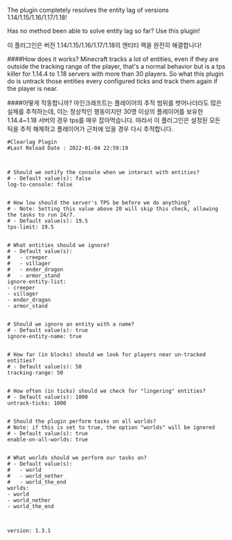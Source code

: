 The plugin completely resolves 
the entity lag of versions 1.14/1.15/1.16/1.17/1.18!

Has no method been able to solve entity lag so far?
Use this plugin!

이 플러그인은 버전 1.14/1.15/1.16/1.17/1.18의 엔티티 랙을 완전히 해결합니다!

####How does it works?
Minecraft tracks a lot of entities, 
even if they are outside the tracking range of the player,
 that's a normal behavior but is a tps killer for 1.14.4 to 1.18 
servers with more than 30 players. So what this plugin do is 
untrack those entities every configured ticks and track them 
again if the player is near.

####어떻게 작동합니까?
마인크래프트는 플레이어의 추적 범위를 벗어나더라도
 많은 실체를 추적하는데, 이는 정상적인 행동이지만 
30명 이상의 플레이어를 보유한 1.14.4~1.18 서버의 경우 
tps를 매우 잡아먹습니다. 따라서 이 플러그인은 설정된 
모든 틱을 추적 해제하고 플레이어가 근처에 있을 경우 다시 추적합니다.

```
#Clearlag Plugin
#Last Reload Date : 2022-01-04 22:59:19



# Should we notify the console when we interact with entities?
# - Default value(s): false
log-to-console: false


# How low should the server's TPS be before we do anything?
# - Note: Setting this value above 20 will skip this check, allowing the tasks to run 24/7.
# - Default value(s): 19.5
tps-limit: 19.5


# What entities should we ignore?
# - Default value(s):
#   - creeper
#   - villager
#   - ender_dragon
#   - armor_stand
ignore-entity-list:
- creeper
- villager
- ender_dragon
- armor_stand


# Should we ignore an entity with a name?
# - Default value(s): true
ignore-entity-name: true


# How far (in blocks) should we look for players near un-tracked entities?
# - Default value(s): 50
tracking-range: 50


# How often (in ticks) should we check for "lingering" entities?
# - Default value(s): 1000
untrack-ticks: 1000


# Should the plugin perform tasks on all worlds?
# Note: if this is set to true, the option "worlds" will be ignored
# - Default value(s): true
enable-on-all-worlds: true


# What worlds should we perform our tasks on?
# - Default value(s):
#   - world
#   - world_nether
#   - world_the_end
worlds:
- world
- world_nether
- world_the_end



version: 1.3.1
```
